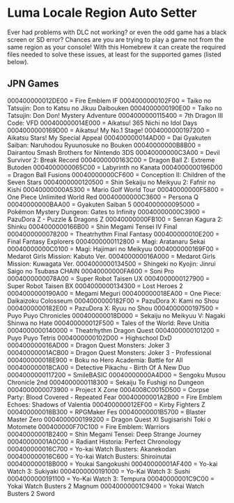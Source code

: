 # Luma Locale Region Auto Setter
Ever had problems with DLC not working? or even the odd game has a black screen or SD error? Chances are you are trying to play a game not from the same region as your console!
With this Homebrew it can create the required files needed to solve these issues, at least for the supported games (listed below).

## JPN Games
000400000012DE00 = Fire Emblem IF
0004000000102F00 = Taiko no Tatsujin: Don to Katsu no Jikuu Daibouken
0004000000190E00 = Taiko no Tatsujin: Don Don! Mystery Adventure
0004000000115400 = 7th Dragon III Code: VFD
000400000014E000 = Aikatsu! 365 Nichi no Idol Days
0004000000169D00 = Aikatsu! My No.1 Stage!
0004000000197200 = Aikatsu Stars! My Special Appeal
000400000014AD00 = Dai Gyakuten Saiban: Naruhodou Ryuunosuke no Bouken
00040000000B8B00 = Dairantou Smash Brothers for Nintendo 3DS
00040000000C3A00 = Devil Survivor 2: Break Record
0004000000163C00 = Dragon Ball Z: Extreme Butoden
0004000000065C00 = Labyrinth no Kanata
0004000000196D00 = Dragon Ball Fusions
00040000000CF600 = Conception II: Children of the Seven Stars
0004000000120500 = Shin Sekaiju no Meikyuu 2: Fafnir no Kishi
00040000000A5300 = Mario Golf World Tour
00040000000F5800 = One Piece Unlimited World Red
00040000000C3600 = Persona Q
00040000000BAA00 = Gyakuten Saiban 5
0004000000095000 = Pokémon Mystery Dungeon: Gates to Infinity
00040000000C3900 = PazuDora Z - Puzzle & Dragons Z
00040000000FB100 = Senran Kagura 2: Shinku
0004000000166B00 = Shin Megami Tensei IV Final
0004000000078200 = Theatrhythm Final Fantasy
000400000010E200 = Final Fantasy Explorers
0004000000112800 = Magi: Aratanaru Sekai
00040000000C0100 = Magi: Hajimari no Meikyuu
0004000000169F00 = Medarot Girls Mission: Kabuto Ver.
000400000016A000 = Medarot Girls Mission: Kuwagata Ver.
0004000000134500 = Shingeki no Kyojin: Jinrui Saigo no Tsubasa CHAIN
00040000000FA600 = Soni Pro
0004000000078A00 = Super Robot Taisen UX
0004000000127900 = Super Robot Taisen BX
0004000000134300 = Lost Heroes 2
0004000000190A00 = Megami Meguri
000400000018EA00 = One Piece: Daikaizoku Colosseum
0004000000182F00 = PazuDora X: Kami no Shou
0004000000182E00 = PazuDora X: Ryuu no Shou
0004000000197500 = Puyo Puyo Chronicles
000400000018D000 = Sekaiju no Meikyuu V: Nagaki Shinwa no Hate
000400000012F500 = Tales of the World: Reve Unitia
0004000000140000 = Theatrhythm Dragon Quest
0004000000101200 = Puyo Puyo Tetris
0004000000102D00 = Highschool DxD
000400000016AD00 = Dragon Quest Monsters: Joker 3
00040000001ACB00 = Dragon Quest Monsters: Joker 3 - Professional
000400000018E900 = Boku no Hero Academia: Battle for All
000400000018CA00 = Detective Pikachu - Birth Of A New Duo
0004000000117200 = SmileBASIC
00040000000A4D00 = Sengoku Musou Chronicle 2nd
0004000000118300 = Sekaiju To Fushigi no Dungeon
0004000000073900 = Project X Zone
0004008C0015D500 = Corpse Party: Blood Covered - Repeated Fear
00040000001A2B00 = Fire Emblem Echoes: Shadows of Valentia
000400000012EF00 = Kirby Fighters Z
000400000018B300 = RPGMaker Fes
00040000001B5700 = Blaster Master Zero
0004000000199200 = Dragon Quest XI Sugisarishi Toki o Motomete
000400000F70C100 = Fire Emblem: Warriors
00040000001B2400 = Shin Megami Tensei: Deep Strange Journey
00040000001A0C00 = Radiant Historia: Perfect Chronology
000400000016C700 = Yo-kai Watch Busters: Akanekodan
000400000016C600 = Yo-kai Watch Busters: Shiroinutai
000400000018B000 = Youkai Sangokushi
00040000001AF400 = Yo-kai Watch 3: Sukiyaki
0004000000191000 = Yo-Kai Watch 3: Sushi
0004000000191100 = Yo-Kai Watch 3: Tempura
00040000001C9C00 = Yokai Watch Busters 2 Magnum
00040000001C9400 = Yokai Watch Busters 2 Sword